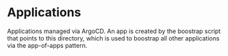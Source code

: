 # Applications

Applications managed via ArgoCD. An app is created by the boostrap script that points to this directory, which is used to boostrap all other applications via the app-of-apps pattern.